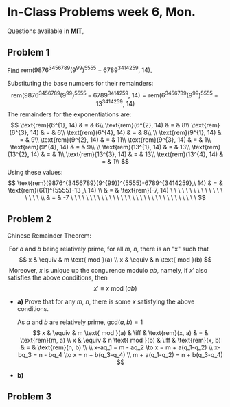 # In-Class Problems week 6, Mon.

Questions available in [**MIT**](https://openlearninglibrary.mit.edu/assets/courseware/v1/0a36540419b4da3d3ef83fda02d35fe1/asset-v1:OCW+6.042J+2T2019+type@asset+block/MIT6_042JS15_cp13.pdf),

## Problem 1

Find $\text{rem}(9876^{3456789}(9^{99})^{5555}-6789^{3414259},\ 14)$.

Substituting the base numbers for their remainders:
$$
\text{rem}(9876^{3456789}(9^{99})^{5555}-6789^{3414259},\ 14) = \text{rem}(6^{3456789}(9^{99})^{5555}-13^{3414259} ,\ 14)
$$
The remainders for the exponentiations are:
$$
\text{rem}(6^{1}, 14) & = & 6\\ 
\text{rem}(6^{2}, 14) & = & 8\\ 
\text{rem}(6^{3}, 14) & = & 6\\ 
\text{rem}(6^{4}, 14) & = & 8\\
\\
\text{rem}(9^{1}, 14) & = & 9\\ 
\text{rem}(9^{2}, 14) & = & 11\\ 
\text{rem}(9^{3}, 14) & = & 1\\ 
\text{rem}(9^{4}, 14) & = & 9\\
\\
\text{rem}(13^{1}, 14) & = & 13\\ 
\text{rem}(13^{2}, 14) & = & 1\\ 
\text{rem}(13^{3}, 14) & = & 13\\ 
\text{rem}(13^{4}, 14) & = & 1\\
$$
Using these values:
$$
\text{rem}(9876^{3456789}(9^{99})^{5555}-6789^{3414259},\ 14) & = & \text{rem}(6(1)^{5555}-13 ,\ 14) \\
& = & \text{rem}(-7, 14) \ \ \ \ \ \ \ \ \ \ \ \ \ \ \ \ \ \ \\
& = & -7 \ \ \ \ \ \ \ \ \ \ \ \ \ \ \ \ \ \ \ \ \ \ \ \ \ \ \ \ \ \ \ \ \ 
$$


## Problem 2

Chinese Remainder Theorem:

​	For $a$ and $b$ being relatively prime, for all $m$, $n$, there is an "x" such that 
$$
x & \equiv & m \text{ mod }(a) \\
x & \equiv & n \text{ mod }(b)
$$
​	Moreover, $x$ is unique up the congurence modulo $ab$, namely, if $x'$ also satisfies the above conditions, then
$$
x' \equiv x \text{ mod }(ab)
$$

* **a)** Prove that for any $m$, $n$, there is some $x$ satisfying the above conditions.

  As $a$ and $b$ are relatively prime, $\text{gcd}(a, b) = 1$
  $$
  x & \equiv & m \text{ mod }(a) & \iff & \text{rem}(x, a) & = & \text{rem}(m, a) \\
  x & \equiv & n \text{ mod }(b) & \iff & \text{rem}(x, b) & = &  \text{rem}(n, b)
  \\
  \\
  x-aq_1 = m - aq_2 \to x = m + a(q_1-q_2) \\
  x-bq_3 = n - bq_4 \to x = n + b(q_3-q_4) \\
  m + a(q_1-q_2) = n + b(q_3-q_4)
  $$
  

* **b)**

## Problem 3



